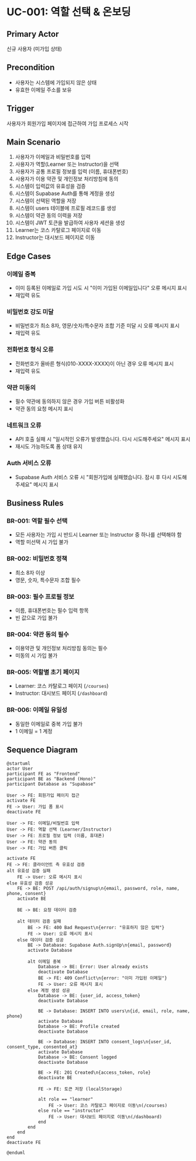# UC-001: 역할 선택 & 온보딩

## Primary Actor
신규 사용자 (미가입 상태)

## Precondition
- 사용자는 시스템에 가입되지 않은 상태
- 유효한 이메일 주소를 보유

## Trigger
사용자가 회원가입 페이지에 접근하여 가입 프로세스 시작

## Main Scenario

1. 사용자가 이메일과 비밀번호를 입력
2. 사용자가 역할(Learner 또는 Instructor)을 선택
3. 사용자가 공통 프로필 정보를 입력 (이름, 휴대폰번호)
4. 사용자가 이용 약관 및 개인정보 처리방침에 동의
5. 시스템이 입력값의 유효성을 검증
6. 시스템이 Supabase Auth를 통해 계정을 생성
7. 시스템이 선택된 역할을 저장
8. 시스템이 users 테이블에 프로필 레코드를 생성
9. 시스템이 약관 동의 이력을 저장
10. 시스템이 JWT 토큰을 발급하여 사용자 세션을 생성
11. Learner는 코스 카탈로그 페이지로 이동
12. Instructor는 대시보드 페이지로 이동

## Edge Cases

### 이메일 중복
- 이미 등록된 이메일로 가입 시도 시 "이미 가입된 이메일입니다" 오류 메시지 표시
- 재입력 유도

### 비밀번호 강도 미달
- 비밀번호가 최소 8자, 영문/숫자/특수문자 조합 기준 미달 시 오류 메시지 표시
- 재입력 유도

### 전화번호 형식 오류
- 전화번호가 올바른 형식(010-XXXX-XXXX)이 아닌 경우 오류 메시지 표시
- 재입력 유도

### 약관 미동의
- 필수 약관에 동의하지 않은 경우 가입 버튼 비활성화
- 약관 동의 요청 메시지 표시

### 네트워크 오류
- API 호출 실패 시 "일시적인 오류가 발생했습니다. 다시 시도해주세요" 메시지 표시
- 재시도 가능하도록 폼 상태 유지

### Auth 서비스 오류
- Supabase Auth 서비스 오류 시 "회원가입에 실패했습니다. 잠시 후 다시 시도해주세요" 메시지 표시

## Business Rules

### BR-001: 역할 필수 선택
- 모든 사용자는 가입 시 반드시 Learner 또는 Instructor 중 하나를 선택해야 함
- 역할 미선택 시 가입 불가

### BR-002: 비밀번호 정책
- 최소 8자 이상
- 영문, 숫자, 특수문자 조합 필수

### BR-003: 필수 프로필 정보
- 이름, 휴대폰번호는 필수 입력 항목
- 빈 값으로 가입 불가

### BR-004: 약관 동의 필수
- 이용약관 및 개인정보 처리방침 동의는 필수
- 미동의 시 가입 불가

### BR-005: 역할별 초기 페이지
- Learner: 코스 카탈로그 페이지 (`/courses`)
- Instructor: 대시보드 페이지 (`/dashboard`)

### BR-006: 이메일 유일성
- 동일한 이메일로 중복 가입 불가
- 1 이메일 = 1 계정

## Sequence Diagram

```plantuml
@startuml
actor User
participant FE as "Frontend"
participant BE as "Backend (Hono)"
participant Database as "Supabase"

User -> FE: 회원가입 페이지 접근
activate FE
FE -> User: 가입 폼 표시
deactivate FE

User -> FE: 이메일/비밀번호 입력
User -> FE: 역할 선택 (Learner/Instructor)
User -> FE: 프로필 정보 입력 (이름, 휴대폰)
User -> FE: 약관 동의
User -> FE: 가입 버튼 클릭

activate FE
FE -> FE: 클라이언트 측 유효성 검증
alt 유효성 검증 실패
    FE -> User: 오류 메시지 표시
else 유효성 검증 성공
    FE -> BE: POST /api/auth/signup\n{email, password, role, name, phone, consent}
    activate BE
    
    BE -> BE: 요청 데이터 검증
    
    alt 데이터 검증 실패
        BE -> FE: 400 Bad Request\n{error: "유효하지 않은 입력"}
        FE -> User: 오류 메시지 표시
    else 데이터 검증 성공
        BE -> Database: Supabase Auth.signUp\n{email, password}
        activate Database
        
        alt 이메일 중복
            Database -> BE: Error: User already exists
            deactivate Database
            BE -> FE: 409 Conflict\n{error: "이미 가입된 이메일"}
            FE -> User: 오류 메시지 표시
        else 계정 생성 성공
            Database -> BE: {user_id, access_token}
            deactivate Database
            
            BE -> Database: INSERT INTO users\n{id, email, role, name, phone}
            activate Database
            Database -> BE: Profile created
            deactivate Database
            
            BE -> Database: INSERT INTO consent_logs\n{user_id, consent_type, consented_at}
            activate Database
            Database -> BE: Consent logged
            deactivate Database
            
            BE -> FE: 201 Created\n{access_token, role}
            deactivate BE
            
            FE -> FE: 토큰 저장 (localStorage)
            
            alt role == "learner"
                FE -> User: 코스 카탈로그 페이지로 이동\n(/courses)
            else role == "instructor"
                FE -> User: 대시보드 페이지로 이동\n(/dashboard)
            end
        end
    end
end
deactivate FE

@enduml
```

